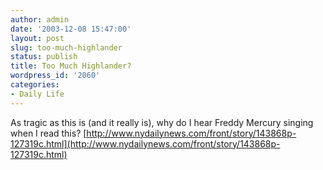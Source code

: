 ```yaml
---
author: admin
date: '2003-12-08 15:47:00'
layout: post
slug: too-much-highlander
status: publish
title: Too Much Highlander?
wordpress_id: '2060'
categories:
- Daily Life
---
```


As tragic as this is (and it really is), why do I hear Freddy Mercury
singing when I read this?
[http://www.nydailynews.com/front/story/143868p-127319c.html](http://www.nydailynews.com/front/story/143868p-127319c.html)
